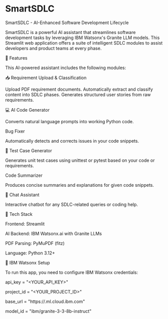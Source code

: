 # SmartSDLC

SmartSDLC - AI-Enhanced Software Development Lifecycle

SmartSDLC is a powerful AI assistant that streamlines software development tasks by leveraging IBM Watsonx's Granite LLM models. This Streamlit web application offers a suite of intelligent SDLC modules to assist developers and product teams at every phase.

🚀 Features

This AI-powered assistant includes the following modules:

📥 Requirement Upload & Classification

   Upload PDF requirement documents.
   Automatically extract and classify content into SDLC phases.
   Generates structured user stories from raw requirements.

💻 AI Code Generator

   Converts natural language prompts into working Python code.

Bug Fixer

   Automatically detects and corrects issues in your code snippets.

🧪 Test Case Generator

   Generates unit test cases using unittest or pytest based on your code or requirements.

Code Summarizer

   Produces concise summaries and explanations for given code snippets.

💬 Chat Assistant

   Interactive chatbot for any SDLC-related queries or coding help.

🧰 Tech Stack

Frontend: Streamlit

AI Backend: IBM Watsonx.ai with Granite LLMs

PDF Parsing: PyMuPDF (fitz)

Language: Python 3.12+

🔐 IBM Watsonx Setup

To run this app, you need to configure IBM Watsonx credentials:

api_key = "<YOUR_API_KEY>"

project_id = "<YOUR_PROJECT_ID>"

base_url = "https://.ml.cloud.ibm.com"

model_id = "ibm/granite-3-3-8b-instruct"
